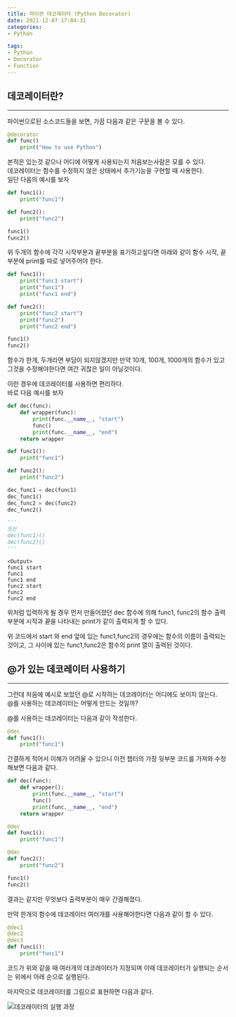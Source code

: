 ```yaml
---
title: 파이썬 데코레이터 (Python Decorator)  
date: 2021-12-07 17:04:31  
categories: 
- Python  

tags:  
- Python
- Decorator
- Function
---
```


## 데코레이터란?
___
파이썬으로된 소스코드들을 보면, 가끔 다음과 같은 구문을 볼 수 있다.  
```python
@decorator
def func()
    print("How to use Python")
```
본적은 있는것 같으나 어디에 어떻게 사용되는지 처음보는사람은 모를 수 있다.  
데코레이터는 함수를 수정하지 않은 상태에서 추가기능을 구현할 때 사용한다.  
일단 다음의 예시를 보자

```python
def func1():
    print("func1")

def func2():
    print("func2")

func1()
func2()
```
위 두개의 함수에 각각 시작부분과 끝부분을 표기하고싶다면 아래와 같이 함수 시작, 끝부분에 print를 따로 넣어주어야 한다.
```python
def func1():
    print("func1 start")
    print("func1")
    print("func1 end")

def func2():
    print("func2 start")
    print("func2")
    print("func2 end")

func1()
func2()
```
함수가 한개, 두개라면 부담이 되지않겠지만 만약 10개, 100개, 1000개의 함수가 있고 그것을 수정해야한다면 여간 귀찮은 일이 아닐것이다.  

이런 경우에 데코레이터를 사용하면 편리하다.  
바로 다음 예시를 보자
```python
def dec(func):
    def wrapper(func):
        print(func.__name__, "start")
        func()
        print(func.__name__, "end")
    return wrapper

def func1():
    print("func1")

def func2():
    print("func2")

dec_func1 = dec(func1)
dec_func1()
dec_func2 = dec(func2)
dec_func2()

'''
또는
dec(func1)()
dec(func2)()
'''
```
```
<Output>
func1 start
func1
func1 end
func2 start
func2
func2 end
```
위처럼 입력하게 될 경우 먼저 만들어졌던 dec 함수에 의해 func1, func2의 함수 출력부분에 시작과 끝을 나타내는 print가 같이 출력되게 할 수 있다.

위 코드에서 start 와 end 앞에 있는 func1,func2의 경우에는 함수의 이름이 출력되는것이고, 그 사이에 있는 func1,func2은 함수의 print 열이 출력된 것이다.


## @가 있는 데코레이터 사용하기
___
그런데 처음에 예시로 보았던 @로 시작하는 데코레이터는 어디에도 보이지 않는다.  
@를 사용하는 데코레이터는 어떻게 만드는 것일까?

@를 사용하는 데코레이터는 다음과 같이 작성한다.
```python
@dec
def func1():
    print("func1")
```
간결하게 적어서 이해가 어려울 수 있으니 이전 챕터의 가장 뒷부분 코드를 가져와 수정해보면 다음과 같다.
```python
def dec(func):
    def wrapper():
        print(func.__name__, "start")
        func()
        print(func.__name__, "end")
    return wrapper

@dec
def func1():
    print("func1")

@dec
def func2():
    print("func2")

func1()
func2()
```
결과는 같지만 무엇보다 출력부분이 매우 간결해졌다.  

만약 한개의 함수에 데코레이터 여러개를 사용해야한다면 다음과 같이 할 수 있다.
```python
@dec1
@dec2
@dec3
def func1():
    print("func1")
```
코드가 위와 같을 때 여러개의 데코레이터가 지정되며 이때 데코레이터가 실행되는 순서는 위에서 아래 순으로 실행된다.

마지막으로 데코레이터를 그림으로 표현하면 다음과 같다.

![데코레이터의 실행 과정](/images/Python_Decorator/python_decorator.png)